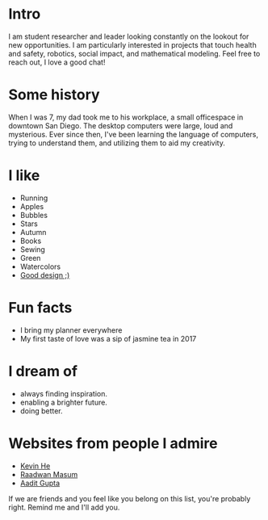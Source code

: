 
# Intro

I am student researcher and leader looking constantly on the lookout for new opportunities. I am particularly interested in projects that touch health and safety, robotics, social impact, and mathematical modeling. Feel free to reach out, I love a good chat!

# Some history

When I was 7, my dad took me to his workplace, a small officespace in downtown San Diego. The desktop computers were large, loud and mysterious. Ever since then, I've been learning the language of computers, trying to understand them, and utilizing them to aid my creativity.

# I like

- Running
- Apples
- Bubbles
- Stars
- Autumn
- Books
- Sewing
- Green
- Watercolors
- [Good design ;)](/)

# Fun facts

- I bring my planner everywhere
- My first taste of love was a sip of jasmine tea in 2017

# I dream of

- always finding inspiration.
- enabling a brighter future.
- doing better.

# Websites from people I admire

- [Kevin He](https://www.hekevinb.com/)
- [Raadwan Masum](https://raadwan.com/)
- [Aadit Gupta](https://aadit.dev)

If we are friends and you feel like you belong on this list, you're probably right. Remind me and I'll add you.
